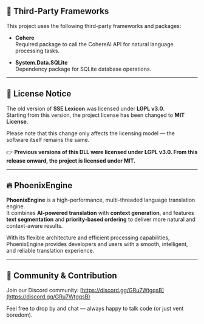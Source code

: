## 🧩 Third-Party Frameworks

This project uses the following third-party frameworks and packages:

- **Cohere**  
  Required package to call the CohereAI API for natural language processing tasks.

- **System.Data.SQLite**  
  Dependency package for SQLite database operations.

---

## 📜 License Notice

The old version of **SSE Lexicon** was licensed under **LGPL v3.0**.  
Starting from this version, the project license has been changed to **MIT License**.  

Please note that this change only affects the licensing model — the software itself remains the same.  

👉 **Previous versions of this DLL were licensed under LGPL v3.0. From this release onward, the project is licensed under MIT.**

---

## 🔥 PhoenixEngine

**PhoenixEngine** is a high-performance, multi-threaded language translation engine.  
It combines **AI-powered translation** with **context generation**, and features **text segmentation** and **priority-based ordering** to deliver more natural and context-aware results.  

With its flexible architecture and efficient processing capabilities, PhoenixEngine provides developers and users with a smooth, intelligent, and reliable translation experience.  

---

## 💬 Community & Contribution

Join our Discord community: [https://discord.gg/GRu7WtgqsB](https://discord.gg/GRu7WtgqsB)  

Feel free to drop by and chat — always happy to talk code (or just vent boredom).
